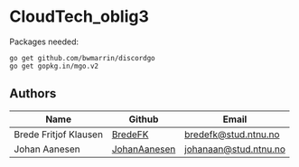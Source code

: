# CloudTech_oblig3

Packages needed:
```
go get github.com/bwmarrin/discordgo
go get gopkg.in/mgo.v2
```

## Authors ##

| Name                  | Github                                            | Email                                                 |
|-----------------------|---------------------------------------------------|-------------------------------------------------------|
| Brede Fritjof Klausen | [BredeFK](https://github.com/BredeFK)             | [bredefk@stud.ntnu.no](mailto:bredefk@stud.ntnu.no)   |
| Johan Aanesen         | [JohanAanesen](https://github.com/JohanAanesen)   | [johanaan@stud.ntnu.no](mailto:johanaan@stud.ntnu.no) |
